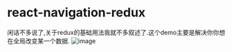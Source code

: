 # react-navigation-redux
闲话不多说了,关于redux的基础用法我就不多叙述了.这个demo主要是解决你你想在全局改变某一个数据.
![image](https://github.com/RyanRong/react-navigation-redux/blob/master/gitGif.gif)
